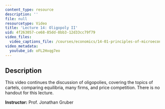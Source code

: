 ```yaml
---
content_type: resource
description: ''
file: null
resourcetype: Video
title: 'Lecture 14: Oligopoly II'
uid: 4f263057-ce68-85dd-8bb3-12d33cc79f79
video_files:
  video_captions_file: /courses/economics/14-01-principles-of-microeconomics-fall-2018/lecture-videos/lec-14-oligopoly-ii/oFL2Hxqg7eo.vtt
video_metadata:
  youtube_id: oFL2Hxqg7eo
---
```


Description
-----------

This video continues the discussion of oligopolies, covering the topics of cartels, comparing equilibria, many firms, and price competition. There is no handout for this lecture. 

**Instructor:** Prof. Jonathan Gruber